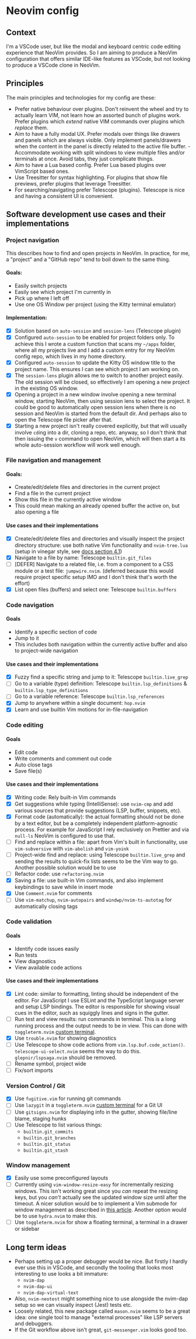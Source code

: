 # Neovim config

## Context

I'm a VSCode user, but like the modal and keyboard centric code editing experience that NeoVim provides. So I am aiming to produce a NeoVim configuration that offers similar IDE-like features as VSCode, but not looking to produce a VSCode clone in NeoVim.

## Principles

The main principles and technologies for my config are these:
- Prefer native behaviour over plugins. Don't reinvent the wheel and try to actually learn VIM, not learn how an assorted bunch of plugins work. Prefer plugins which _extend_ native VIM commands over plugins which _replace_ them.
- Aim to have a fully modal UX. Prefer modals over things like drawers and panels which are always visible. Only implement panels/drawers when the content in the panel is directly related to the active file buffer.  - Accommodate working with split windows to view multiple files and/or terminals at once. Avoid tabs, they just complicate things.
- Aim to have a Lua based config. Prefer Lua based plugins over VimScript based ones.
- Use Treesitter for syntax highlighting. For plugins that show file previews, prefer plugins that leverage Treesitter.
- For searching/navigating prefer Telescope (plugins). Telescope is nice and having a consistent UI is convenient.


## Software development use cases and their implementations

### Project navigation

This describes how to find and open projects in NeoVim. In practice, for me, a "project" and a "GitHub repo" tend to boil down to the same thing.

#### Goals:
- Easily switch projects
- Easily see which project I'm currently in
- Pick up where I left off
- Use one OS Window per project (using the Kitty terminal emulator)

#### Implementation:
- [x] Solution based on `auto-session` and `session-lens` (Telescope plugin)
- [x] Configured `auto-session` to be enabled for project folders only. To achieve this I wrote a custom function that scans my `~/apps` folder, where all my projects live and I add a custom entry for my NeoVim config repo, which lives in my home directory.
- [x] Configured `auto-session` to update the Kitty OS window title to the project name. This ensures I can see which project I am working on.
- [x] The `session-lens` plugin allows me to switch to another project easily. The old session will be closed, so effectively I am opening a new project in the existing OS window.
- [x] Opening a project in a new window involve opening a new terminal window, starting NeoVim, then using session lens to select the project. It could be good to automatically open session lens when there is no session and NeoVim is started from the default dir. And perhaps also to open the Telescope file picker after that. 
- [x] Starting a new project isn't really covered explicitly, but that will usually involve `cd`ing into a dir, cloning a repo, etc. anyway, so I don't think that then issuing the `v` command to open NeoVim, which will then start a its whole auto-session workflow will work well enough.

### File navigation and management

#### Goals:
- Create/edit/delete files and directories in the current project
- Find a file in the current project
- Show this file in the currently active window
- This could mean making an already opened buffer the active on, but also opening a file

#### Use cases and their implementations

- [x] Create/edit/delete files and directories and visually inspect the project directory structure: use both native Vim functionality and `nvim-tree.lua` (setup in vinegar style, see [docs section 4.1](https://github.com/kyazdani42/nvim-tree.lua/blob/master/doc/nvim-tree-lua.txt))
- [x] Navigate to a file by name: Telescope `builtin.git_files`
- [ ] [DEFER] Navigate to a related file, i.e. from a component to a CSS module or a test file: `jumpwire.nvim`. (deferred because this would require project specific setup IMO and I don't think that's worth the effort)
- [x] List open files (buffers) and select one: Telescope `builtin.buffers`

### Code navigation

#### Goals
- Identify a specific section of code
- Jump to it
- This includes both navigation within the currently active buffer and also to project-wide navigation

#### Use cases and their implementations

- [x] Fuzzy find a specific string and jump to it: Telescope `builtin.live_grep`
- [ ] Go to a variable (type) definition: Telescope `builtin.lsp_definitions` & `builtin.lsp_type_definitions`
- [ ] Go to a variable reference: Telescope `builtin.lsp_references`
- [x] Jump to anywhere within a single document: `hop.nvim`
- [x] Learn and use builtin Vim motions for in-file-navigation

### Code editing

#### Goals
- Edit code
- Write comments and comment out code
- Auto close tags
- Save file(s)

#### Use cases and their implementations

- [x] Writing code: Rely built-in Vim commands
- [x] Get suggestions while typing (IntelliSense): use `nvim-cmp` and add various sources that provide suggestions (LSP, buffer, snippets, etc).
- [x] Format code (automatically): the actual formatting should not be done by a text editor, but be a completely independent platform-agnostic process. For example for JavaScript I rely exclusively on Prettier and via `null-ls` NeoVim is configured to use that.
- [ ] Find and replace within a file: apart from Vim's built in functionality, use `vim-subversive` with `vim-abolish` and `vim-yoink`
- [ ] Project-wide find and replace: using Telescope `builtin.live_grep` and sending the results to quick-fix lists seems to be the Vim way to go. Another possible solution would be to use 
- [ ] Refactor code: use `refactoring.nvim`
- [x] Saving a file: use built-in Vim commands, and also implement keybindings to save while in insert mode 
- [x] Use `Comment.nvim` for comments
- [ ] Use `vim-matchup`, `nvim-autopairs` and `windwp/nvim-ts-autotag` for automatically closing tags

### Code validation

#### Goals
- Identify code issues easily
- Run tests
- View diagnostics
- View available code actions

#### Use cases and their implementations

- [x] Lint code: similar to formatting, linting should be independent of the editor. For JavaScript I use ESLint and the TypeScript language server and setup LSP bindings. The editor is responsible for showing visual cues in the editor, such as squiggly lines and signs in the gutter.
- [ ] Run test and view results: run commands in terminal. This is a long running process and the output needs to be in view. This can done with `toggleterm.nvim` [custom terminal](https://github.com/akinsho/toggleterm.nvim#custom-terminal-usage).
- [x] Use `trouble.nvim` for showing diagnostics
- [ ] Use Telescope to show code actions from `vim.lsp.buf.code_action()`. `telescope-ui-select.nvim` seems the way to do this. `glepnir/lspsaga.nvim` should be removed.
- [ ] Rename symbol, project wide
- [ ] Fix/sort imports

### Version Control / Git

- [x] Use `fugitive.vim` for running git commands
- [ ] Use `lazygit` in a `toggleterm.nvim` [custom terminal](https://github.com/akinsho/toggleterm.nvim#custom-terminal-usage) for a Git UI
- [ ] Use `gitsigns.nvim` for displaying info in the gutter, showing file/line blame, staging hunks
- [ ] Use Telescope to list various things:
    - `builtin.git_commits`
    - `builtin.git_branches`
    - `builtin.git_status`
    - `builtin.git_stash`

### Window management
- [x] Easily use some preconfigured layouts
- [ ] Currently using `vim-window-resize-easy` for incrementally resizing windows. This isn't working great since you _can_ repeat the resizing keys, but you _can't_ actually see the updated window size until after the timeout. A nicer solution would be to implement a Vim submode for window management as described in [this article](https://ddrscott.github.io/blog/2016/making-a-window-submode/). Another option would be to use `hydra.nvim` to make this.
- [ ] Use `toggleterm.nvim` for show a floating terminal, a terminal in a drawer or sidebar

## Long term ideas
- Perhaps setting up a proper debugger would be nice. But firstly I hardly ever use this in VSCode, and secondly the tooling that looks most interesting to use looks a bit immature:
    - `nvim-dap`
    - `nvim-dap-ui`
    - `nvim-dap-virtual-text`
- Also, `nvim-neotest` might something nice to use alongside the nvim-dap setup so we can visually inspect (Jest) tests etc.
- Loosely related, this new package called `mason.nvim` seems to be a great idea: one single tool to manage "external processes" like LSP servers and debuggers.
- If the Git workflow above isn't great, `git-messenger.vim` looks good too.